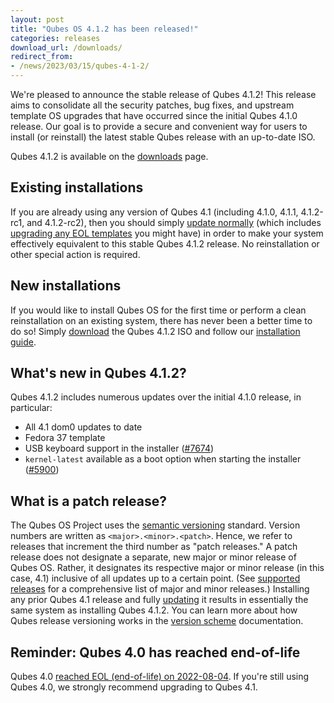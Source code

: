 ```yaml
---
layout: post
title: "Qubes OS 4.1.2 has been released!"
categories: releases
download_url: /downloads/
redirect_from:
- /news/2023/03/15/qubes-4-1-2/
---
```


We're pleased to announce the stable release of Qubes 4.1.2! This release aims to consolidate all the security patches, bug fixes, and upstream template OS upgrades that have occurred since the initial Qubes 4.1.0 release. Our goal is to provide a secure and convenient way for users to install (or reinstall) the latest stable Qubes release with an up-to-date ISO.

Qubes 4.1.2 is available on the [downloads](/downloads/) page.


## Existing installations

If you are already using any version of Qubes 4.1 (including 4.1.0, 4.1.1, 4.1.2-rc1, and 4.1.2-rc2), then you should simply [update normally](/doc/how-to-update/) (which includes [upgrading any EOL templates](/doc/how-to-update/#upgrading-to-avoid-eol) you might have) in order to make your system effectively equivalent to this stable Qubes 4.1.2 release. No reinstallation or other special action is required.


## New installations

If you would like to install Qubes OS for the first time or perform a clean reinstallation on an existing system, there has never been a better time to do so! Simply [download](/downloads/) the Qubes 4.1.2 ISO and follow our [installation guide](/doc/installation-guide/).


## What's new in Qubes 4.1.2?

Qubes 4.1.2 includes numerous updates over the initial 4.1.0 release, in particular:

- All 4.1 dom0 updates to date
- Fedora 37 template
- USB keyboard support in the installer ([#7674](https://github.com/QubesOS/qubes-issues/issues/7674))
- `kernel-latest` available as a boot option when starting the installer ([#5900](https://github.com/QubesOS/qubes-issues/issues/5900))


## What is a patch release?

The Qubes OS Project uses the [semantic versioning](https://semver.org/) standard. Version numbers are written as `<major>.<minor>.<patch>`. Hence, we refer to releases that increment the third number as "patch releases." A patch release does not designate a separate, new major or minor release of Qubes OS. Rather, it designates its respective major or minor release (in this case, 4.1) inclusive of all updates up to a certain point. (See [supported releases](/doc/supported-releases/) for a comprehensive list of major and minor releases.) Installing any prior Qubes 4.1 release and fully [updating](/doc/how-to-update/) it results in essentially the same system as installing Qubes 4.1.2. You can learn more about how Qubes release versioning works in the [version scheme](/doc/version-scheme/) documentation.


## Reminder: Qubes 4.0 has reached end-of-life

Qubes 4.0 [reached EOL (end-of-life) on 2022-08-04](/news/2022/07/04/qubes-os-4-0-eol-on-2022-08-04/). If you're still using Qubes 4.0, we strongly recommend upgrading to Qubes 4.1.
